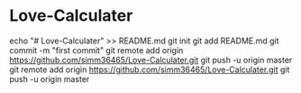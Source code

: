 # Love-Calculater
echo "# Love-Calculater" >> README.md
git init
git add README.md
git commit -m "first commit"
git remote add origin https://github.com/simm36465/Love-Calculater.git
git push -u origin master
git remote add origin https://github.com/simm36465/Love-Calculater.git
git push -u origin master
